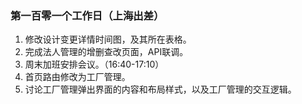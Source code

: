 ### 第一百零一个工作日（上海出差）
1. 修改设计变更详情时间图，及其所在表格。
2. 完成法人管理的增删查改页面，API联调。
3. 周末加班安排会议。（16:40-17:10）
4. 首页路由修改为工厂管理。
5. 讨论工厂管理弹出界面的内容和布局样式，以及工厂管理的交互逻辑。